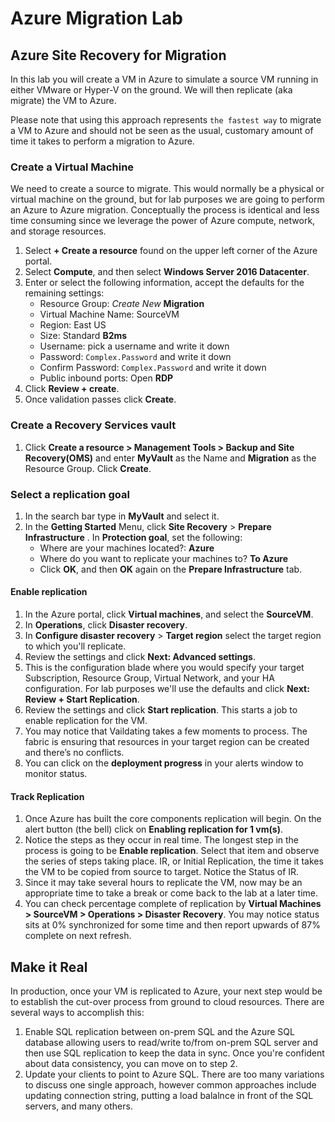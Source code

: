 # Azure Migration  Lab
## Azure Site Recovery for Migration  
 
In this lab you will create a VM in Azure to simulate a source VM running in either VMware or Hyper-V on the ground.  We will then replicate (aka migrate) the VM to Azure.

Please note that using this approach represents `the fastest way` to migrate a VM to Azure and should not be seen as the usual, customary amount of time it takes to perform a migration to Azure. 

### Create a Virtual Machine
We need to create a source to migrate.  This would normally be a physical or virtual machine on the ground, but for lab purposes we are going to perform an Azure to Azure migration.  Conceptually the process is identical and less time consuming since we leverage the power of Azure compute, network, and storage resources.
1.	Select **+ Create a resource** found on the upper left corner of the Azure portal.
2.	Select **Compute**, and then select **Windows Server 2016 Datacenter**.
3.	Enter or select the following information, accept the defaults for the remaining settings:
    * Resource Group: *Create New*  **Migration**
    * Virtual Machine Name: SourceVM
    * Region: East US
    * Size: Standard **B2ms** 
    * Username: pick a username and write it down
    * Password: `Complex.Password` and write it down
    * Confirm Password:  `Complex.Password` and write it down
    * Public inbound ports:  Open **RDP**
4.	Click **Review + create**.
5.	Once validation passes click **Create**.

### Create a Recovery Services vault
1. Click **Create a resource > Management Tools > Backup and Site Recovery(OMS)** and enter **MyVault** as the Name and **Migration** as the Resource Group.  Click **Create**.

### Select a replication goal
1. In the search bar type in **MyVault** and select it.
2. In the **Getting Started** Menu, click **Site Recovery** > **Prepare Infrastructure** . In **Protection goal**, set the following: 
    * Where are your machines located?: **Azure** 
    * Where do you want to replicate your machines to? **To Azure**
    * Click **OK**, and then **OK** again on the **Prepare Infrastructure** tab.

#### Enable replication
1.	In the Azure portal, click **Virtual machines**, and select the **SourceVM**. 
2.	In **Operations**, click **Disaster recovery**.
3.	In **Configure disaster recovery** > **Target region** select the target region to which you'll replicate.
4.	Review the  settings and click **Next: Advanced settings**.
5. This is the configuration blade where you would specify your target Subscription, Resource Group, Virtual Network, and your HA configuration.  For lab purposes we'll use the defaults and click **Next: Review + Start Replication**.
6. Review the settings and click **Start replication**. This starts a job to enable replication for the VM.
7.	You may notice that Vaildating takes a few moments to process.  The fabric is ensuring that resources in your target region can be created and there’s no conflicts.
8. You can click on the **deployment progress** in your alerts window to monitor status.


#### Track Replication
1. Once Azure has built the core components replication will begin.  On the alert button (the bell) click on **Enabling replication for 1 vm(s)**.
2.	Notice the steps as they occur in real time.  The longest step in the process is going to be **Enable replication**.  Select that item and observe the series of steps taking place. IR, or Initial Replication, the time it takes the VM to be copied from source to target.  Notice the Status of IR.  
2.	Since it may take several hours to replicate the VM, now may be an appropriate time to take a break or come back to the lab at a later time.
3.	You can check percentage complete of replication by **Virtual Machines > SourceVM > Operations > Disaster Recovery**.  You may notice status sits at 0% synchronized for some time and then report upwards of 87% complete on next refresh.

## Make it Real
In production, once your VM is replicated to Azure, your next step would be to establish the cut-over process from ground to cloud resources. There are several ways to accomplish this:

1. Enable SQL replication between on-prem SQL and the Azure SQL database allowing users to read/write to/from on-prem SQL server and then use SQL replication to keep the data in sync. Once you're confident about data consistency, you can move on to step 2.
2. Update your clients to point to Azure SQL.  There are too many variations to discuss one single approach, however common approaches include updating connection string, putting a load balalnce in front of the SQL servers, and many others.
 

